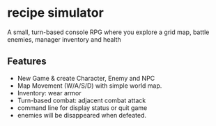 # recipe simulator
A small, turn-based console RPG where you explore a grid map, battle enemies, manager inventory and health

## Features
- New Game & create Character, Enemy and NPC 
- Map Movement (W/A/S/D) with simple world map.
- Inventory: wear armor
- Turn-based combat: adjacent combat attack
- command line for display status or quit game
- enemies will be disappeared when defeated.